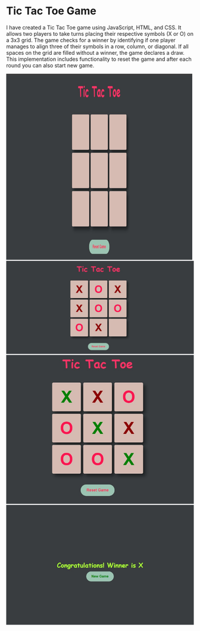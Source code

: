 # Tic Tac Toe Game
<p>I have created a Tic Tac Toe game using JavaScript, HTML, and CSS. It allows two players to take turns placing their respective symbols (X or O) on a 3x3 grid. The game checks for a winner by identifying if one player manages to align three of their symbols in a row, column, or diagonal. If all spaces on the grid are filled without a winner, the game declares a draw. This implementation includes functionality to reset the game and after each round you can also start new game.</p>
<img src="./Screenshots/SS-1.jpg" height="500" width="500"/>
<br>
<img src="./Screenshots/SS-2.jpg"/>
<br>
<img src="./Screenshots/SS-3.jpg"/>
<br>
<img src="./Screenshots/SS-4.jpg"/>

